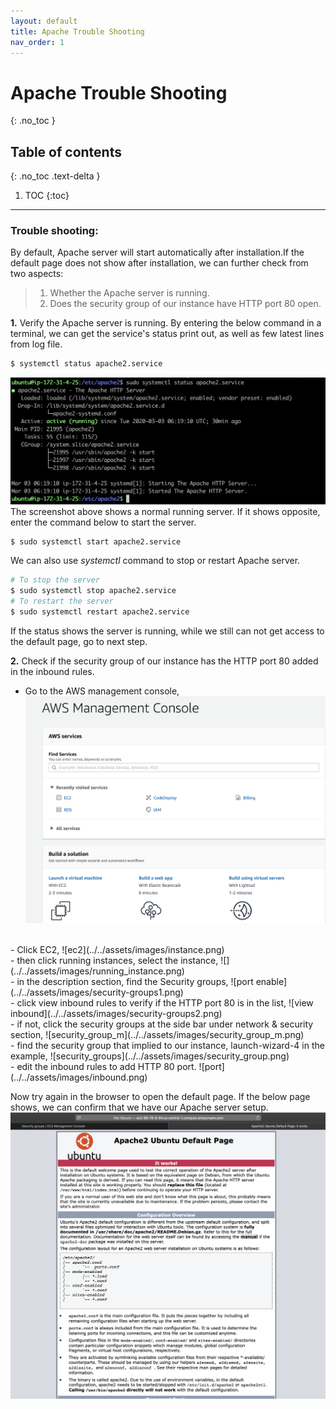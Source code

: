 ```yaml
---
layout: default
title: Apache Trouble Shooting
nav_order: 1
---
```


# Apache Trouble Shooting
{: .no_toc }

## Table of contents
{: .no_toc .text-delta }

1. TOC
{:toc}

---

### Trouble shooting:
By default, Apache server will start automatically after installation.If the default page does not show after installation, we can further check from two aspects:
>1. Whether the Apache server is running.
>2. Does the security group of our instance have HTTP port 80 open.
  
**1.** Verify the Apache server is running.
By entering the below command in a terminal, we can get the service's status print out, as well as few latest lines from log file.
```bash
$ systemctl status apache2.service
```
![server](../../assets/images/server.png)
The screenshot above shows a normal running server. If it shows opposite, enter the command below to start the server.
```bash
$ sudo systemctl start apache2.service
```
We can also use *systemctl* command to stop or restart Apache server.
```bash
# To stop the server
$ sudo systemctl stop apache2.service
# To restart the server
$ sudo systemctl restart apache2.service
```

If the status shows the server is running, while we still can not get access to the default page, go to next step.

**2.** Check if the security group of our instance has the HTTP port 80 added in the inbound rules.
- Go to the AWS management console, 
![console](../../assets/images/console.png) 
</br>  
- Click EC2, 
![ec2](../../assets/images/instance.png)
</br> 
- then click running instances, select the instance,  
![](../../assets/images/running_instance.png)
</br> 
- in the description section, find the Security groups, 
![port enable](../../assets/images/security-groups1.png)
</br> 
- click view inbound rules to verify if the HTTP port 80 is in the list,
![view inbound](../../assets/images/security-groups2.png)
</br> 
- if not, click the security groups at the side bar under network & security section,
![security_group_m](../../assets/images/security_group_m.png)
</br> 
- find the security group that implied to our instance, launch-wizard-4 in the example,
![security_groups](../../assets/images/security_group.png) 
</br> 
- edit the inbound rules to add HTTP 80 port.
![port](../../assets/images/inbound.png)

Now try again in the browser to open the default page. If the below page shows, we can confirm that we have our Apache server setup.
![default](../../assets/images/default-page.png)